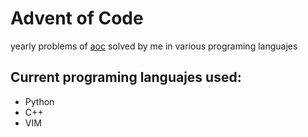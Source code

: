 # Advent of Code

yearly problems of [aoc](https://adventofcode.com/) solved by me in various programing languajes


## Current programing languajes used:
* Python
* C++
* VIM 
